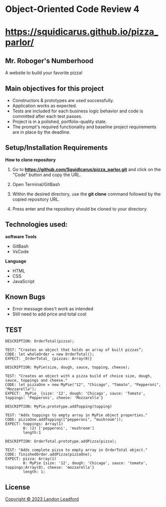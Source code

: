 # Object-Oriented Code Review 4

# https://squidicarus.github.io/pizza_parlor/

## Mr. Roboger's Numberhood

A website to build your favorite pizza!

## Main objectives for this project

- Constructors & prototypes are used successfully.
- Application works as expected.
- Tests are included for each business logic behavior and code is committed after each test passes.
- Project is in a polished, portfolio-quality state.
- The prompt's required functionality and baseline project requirements are in place by the deadline.

## Setup/Installation Requirements

**How to clone repository**

1. Go to 
**https://github.com/SquidIcarus/pizza_parlor.git**
and click on the "Code" button and copy the URL.

2. Open Terminal/GitBash

3. Within the desired directory, use the **git clone** command followed by the copied repository URL.

4. Press enter and the repository should be cloned to your directory.



## Technologies used:

**software Tools**
- GitBash
- VsCode

**Language**
- HTML
- CSS
- JavaScript

## Known Bugs
- Error message does't work as intended
- Still need to add price and total cost

## TEST ##
```
DESCRIPTION: OrderTotal(pizza);

TEST: “Creates an object that holds an array of built pizzas”;
CODE: let wholeOrder = new OrderTotal();
EXPECT: _OrderTotal_ {pizzas: Array(0)}

DESCRIPTION: MyPie(size, dough, sauce, topping, cheese);

TEST: "Creates an object with a pizza build of choice size, dough, sauce, toppings and cheese."
CODE: let pizzaOne = new MyPie("12", "Chicago", "Tomato", "Pepperoni", "Mozzarella");
EXPECT: _MyPie_ {size: '12', dough: 'Chicago', sauce: 'Tomato', toppings: 'Pepperoni', cheese: 'Mozzarella'}

DESCRIPTION: MyPie.prototype.addTopping(topping)

TEST: "Adds toppings to empty array in MyPie object properties."
CODE: pizzaOne.addTopping(["pepperoni", "mushroom"]);
EXPECT: toppings: Array(1)
        0: (2) ['pepperoni', 'mushroom']
        length:1

DESCRIPTION: OrderTotal.prototype.addPizza(pizza);

TEST: "Adds complete pizza to empty array in OrderTotal object."
CODE: finishedOrder.addPizza(pizzaOne);
EXPECT: pizza: Array(1)
        0: MyPie {size: '12', dough: 'Chicago', sauce: 'tomato', toppings:Array(0), cheese: 'mozzarella'}
        length: 1;

```

## License
[Copyright © 2023 Landon Leadford](LICENSE.txt)